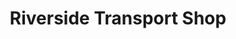 ---
title: "Riverside Transport Shop"
url: /kansas-city/riverside-transport-shop/
shop: car repair
---